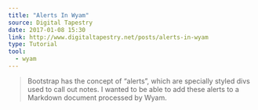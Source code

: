 ```yaml
---
title: "Alerts In Wyam"
source: Digital Tapestry
date: 2017-01-08 15:30
link: http://www.digitaltapestry.net/posts/alerts-in-wyam
type: Tutorial
tool:
  - wyam
---
```

> Bootstrap has the concept of “alerts”, which are specially styled divs used to call out notes. I wanted to be able to add these alerts to a Markdown document processed by Wyam. 





